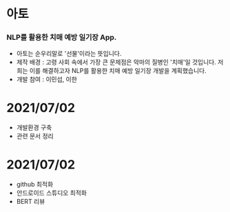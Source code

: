 # 아토
### NLP를 활용한 치매 예방 일기장 App.

- 아토는 순우리말로 '선물'이라는 뜻입니다.
- 제작 배경 : 고령 사회 속에서 가장 큰 문제점은 악마의 질병인 '치매'일 것입니다. 저희는 이를 해결하고자 NLP를 활용한 치매 예방 일기장 개발을 계획했습니다.
- 개발 참여 : 이민섭, 이한

# 2021/07/02
- 개발환경 구축
- 관련 문서 정리


# 2021/07/02
- github 최적화
- 안드로이드 스튜디오 최적화
- BERT 리뷰
